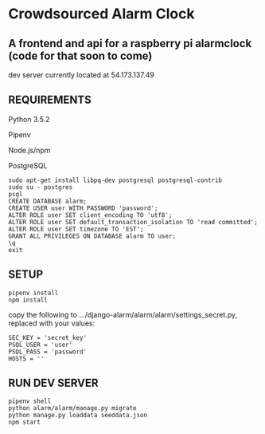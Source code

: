 # Crowdsourced Alarm Clock

## A frontend and api for a raspberry pi alarmclock (code for that soon to come)

dev server currently located at 54.173.137.49

## REQUIREMENTS

Python 3.5.2

Pipenv

Node.js/npm

PostgreSQL

```
sudo apt-get install libpq-dev postgresql postgresql-contrib
sudo su - postgres
psql
CREATE DATABASE alarm;
CREATE USER user WITH PASSWORD 'password';
ALTER ROLE user SET client_encoding TO 'utf8';
ALTER ROLE user SET default_transaction_isolation TO 'read committed';
ALTER ROLE user SET timezone TO 'EST';
GRANT ALL PRIVILEGES ON DATABASE alarm TO user;
\q
exit
```

## SETUP

```
pipenv install
npm install
```

copy the following to .../django-alarm/alarm/alarm/settings_secret.py, replaced with your values:

```
SEC_KEY = 'secret_key'
PSQL_USER = 'user'
PSQL_PASS = 'password'
HOSTS = ''
```

## RUN DEV SERVER
```
pipenv shell
python alarm/alarm/manage.py migrate
python manage.py loaddata seeddata.json
npm start
```